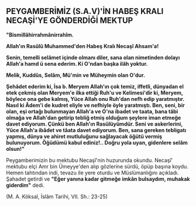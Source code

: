 ## PEYGAMBERİMİZ (S.A.V)'İN HABEŞ KRALI NECAŞİ'YE GÖNDERDİĞİ MEKTUP

**"Bismillâhirrahmânirrahîm.**

**Allah'ın Rasûlû Muhammed'den Habeş Kralı Necaşî Ahsam'a!**

**Senin, temelli selâmet içinde olmanı diler, sana olan nimetinden dolayı Allah'a hamd ü sena ederim. Ki O'ndan başka ilâh yoktur.**

**Melik, Kuddûs, Selâm, Mü'min ve Müheymin olan O'dur.**

**Şehâdet ederim ki, İsa b. Meryem Allah'ın çok temiz, iffetli, dünyadan el etek çekmiş olan Meryem'e ilka etti­ği Ruh'u ve Kelimesi'dir ki, Meryem, böylece ona gebe kalmış, Yüce Allah onu Ruh'dan nefh edip yaratmıştır. Nasıl ki Âdem'i de kudret eliyle ve nefhiyle öyle yarat­mıştı. Ben, seni, bir olan, eşi ortağı bulunmayan Allah'a ve O'na ibadet ve taata, bana tâbi olmağa ve Allah'dan getirip tebliğ etmiş olduğum şeylere iman etmeğe davet ediyorum. Çünkü ben Allah'ın Rasûlüyümdür. Seni ve askerlerini, Yüce Allah'a ibâdet ve tâata davet ediyorum. Ben, sana gereken tebligatı yapmış, dünya ve ahiret mutluluğunu sağlayacak öğütü vermiş bulunuyorum. Öğüdümü kabul ediniz!.. Doğru yola uyan, gidenlere selâm olsun!"**

Peygamberimizin bu mektubu Necaşî'nin huzurunda okundu. Necaşî' mektubu elçi Amr bin Ümeyye'den alıp gözlerine sürdü, öpüp başına koydu. Hemen tahtından in­di, tevazu ile yere oturdu ve Müslümanlığını açıkladı. Şahadet getirdi ve **"Eğer yanına kadar gitmeğe imkân bulsaydım, muhakak giderdim"** dedi.

(M. A. Köksal, İslâm Tarihi, VII. Sh.: 23-25)
